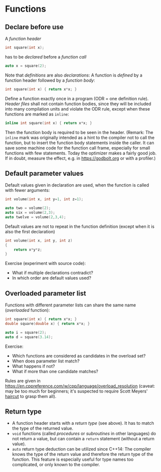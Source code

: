 # Functions
##  Declare before use
A _function header_
```cpp
int square(int x);
```
has to be _declared_ before a _function call_
```cpp
auto x = square(2);
```
Note that _definitions_ are also _declarations_:
A function is _defined_ by a function header followed by a _function body_:
```cpp
int square(int x) { return x*x; }
```
Define  a function exactly once in a program (ODR = one definition rule).
_Header files_ shall not contain function bodies, since they will be included into many compilation units and violate the ODR rule, except when these functions are marked as `inline`:
```cpp
inline int square(int x) { return x*x; }
```
Then the function body is required to be seen in the header.
(Remark: The `inline` mark was originally intended as a hint to the compiler not to call the function, but to insert the function body statements inside the caller. It can save some machine code for the function call frame, especially for small functions with few statements. Today the optimizer makes a fairly good job. If in doubt, measure the effect, e.g. in https://godbolt.org or with a profiler.)

## Default parameter values
Default values given in declaration are used, when the function is called with fewer arguments:
```cpp
int volume(int x, int y=1, int z=1);

auto two = volume(2);
auto six = volume(2,3);
auto twelve = volume(2,3,4);
```
Default values are not to repeat in the function definition (except when it is also the first declaration)
```cpp
int volume(int x, int y, int z)
{
    return x*y*z;
}
```
Exercise (experiment with source code):
- What if multiple declarations contradict?
- In which order are default values used?

## Overloaded parameter list
Functions with different parameter lists  can share the same name (_overloaded_ function):
```cpp
int square(int x) { return x*x; }
double square(double x) { return x*x; }

auto i = square(2);
auto d = square(3.14);
```
Exercise:
- Which functions are considered as candidates in the overload set?
- When does parameter list match?
- What happens if not?
- What if more than one candidate matches?

Rules are given in https://en.cppreference.com/w/cpp/language/overload_resolution
(caveat: may be too much for beginners; it's suspected to require Scott Meyers' [haircut](http://scottmeyers.blogspot.com/2014/09/cppcon-hair-poll.html?m=1) to grasp them all).

## Return type
* A function header starts with a _return type_ (see above).
  It has to match the type of the returned value.
* `void` functions (called _procedures_ or _subroutines_ in other languages) do not return a value, but can contain a `return` statement (without a return value).
* `auto` return type deduction can be utilized since C++14: The compiler knows the type of the return value and therefore the return type of the function. This feature is especially useful for type names too complicated, or only known to the compiler.
